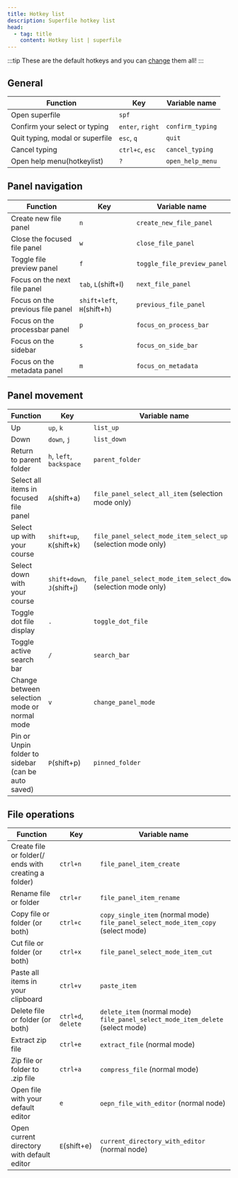 ```yaml
---
title: Hotkey list
description: Superfile hotkey list
head:
  - tag: title
    content: Hotkey list | superfile
---
```


:::tip
These are the default hotkeys and you can [change](/configure/custom-hotkeys) them all!
:::

## General

| Function                        | Key              | Variable name    |
| ------------------------------- | ---------------- | ---------------- |
| Open superfile                  | `spf`            |                  |
| Confirm your select or typing   | `enter`, `right` | `confirm_typing` |
| Quit typing, modal or superfile | `esc`, `q`       | `quit`           |
| Cancel typing                   | `ctrl+c`, `esc`  | `cancel_typing`  |
| Open help menu(hotkeylist)      | `?`              | `open_help_menu` |

## Panel navigation

| Function                         | Key                        | Variable name               |
| -------------------------------- | -------------------------- | --------------------------- |
| Create new file panel            | `n`                        | `create_new_file_panel`     |
| Close the focused file panel     | `w`                        | `close_file_panel`          |
| Toggle file preview panel        | `f`                        | `toggle_file_preview_panel` |
| Focus on the next file panel     | `tab`, `L`(shift+l)        | `next_file_panel`           |
| Focus on the previous file panel | `shift+left`, `H`(shift+h) | `previous_file_panel`       |
| Focus on the processbar panel    | `p`                        | `focus_on_process_bar`      |
| Focus on the sidebar             | `s`                        | `focus_on_side_bar`         |
| Focus on the metadata panel      | `m`                        | `focus_on_metadata`         |

## Panel movement

| Function                                           | Key                        | Variable name                                                   |
| -------------------------------------------------- | -------------------------- | --------------------------------------------------------------- |
| Up                                                 | `up`, `k`                  | `list_up`                                                       |
| Down                                               | `down`, `j`                | `list_down`                                                     |
| Return to parent folder                            | `h`, `left`, `backspace`   | `parent_folder`                                                 |
| Select all items in focused file panel             | `A`(shift+a)               | `file_panel_select_all_item` (selection mode only)              |
| Select up with your course                         | `shift+up`, `K`(shift+k)   | `file_panel_select_mode_item_select_up` (selection mode only)   |
| Select down with your course                       | `shift+down`, `J`(shift+j) | `file_panel_select_mode_item_select_down` (selection mode only) |
| Toggle dot file display                            | `.`                        | `toggle_dot_file`                                               |
| Toggle active search bar                           | `/`                        | `search_bar`                                                    |
| Change between selection mode or normal mode       | `v`                        | `change_panel_mode`                                             |
| Pin or Unpin folder to sidebar (can be auto saved) | `P`(shift+p)               | `pinned_folder`                                                 |

## File operations

| Function                                             | Key                | Variable name                                                                          |
| ---------------------------------------------------- | ------------------ | -------------------------------------------------------------------------------------- |
| Create file or folder(/ ends with creating a folder) | `ctrl+n`           | `file_panel_item_create`                                                               |
| Rename file or folder                                | `ctrl+r`           | `file_panel_item_rename`                                                               |
| Copy file or folder (or both)                        | `ctrl+c`           | `copy_single_item` (normal mode) <br> `file_panel_select_mode_item_copy` (select mode) |
| Cut file or folder (or both)                         | `ctrl+x`           | `file_panel_select_mode_item_cut`                                                      |
| Paste all items in your clipboard                    | `ctrl+v`           | `paste_item`                                                                           |
| Delete file or folder (or both)                      | `ctrl+d`, `delete` | `delete_item` (normal mode) <br> `file_panel_select_mode_item_delete` (select mode)    |
| Extract zip file                                     | `ctrl+e`           | `extract_file` (normal mode)                                                           |
| Zip file or folder to .zip file                      | `ctrl+a`           | `compress_file` (normal mode)                                                          |
| Open file with your default editor                   | `e`                | `oepn_file_with_editor` (normal node)                                                  |
| Open current directory with default editor           | `E`(shift+e)       | `current_directory_with_editor` (normal node)                                          |
